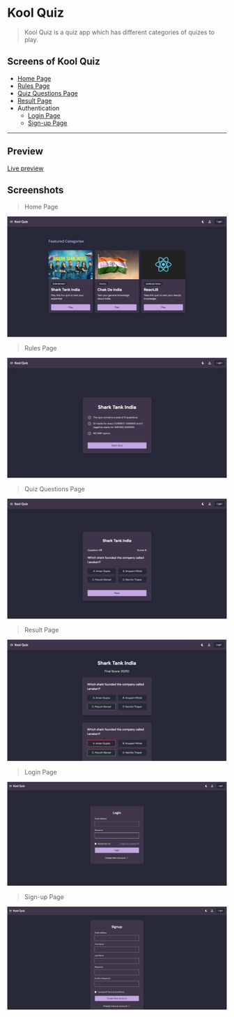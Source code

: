 # Kool Quiz

> Kool Quiz is a quiz app which has different categories of quizes to play.

## Screens of Kool Quiz

- [Home Page](https://koolquiz.netlify.app/)
- [Rules Page](https://koolquiz.netlify.app/pages/rules/rules.html)
- [Quiz Questions Page](https://koolquiz.netlify.app/pages/questions/questions.html)
- [Result Page](https://koolquiz.netlify.app/pages/result/result.html)
- Authentication
  - [Login Page](https://koolquiz.netlify.app/pages/login/login.html)
  - [Sign-up Page](https://koolquiz.netlify.app/pages/signup/signup.html)

---

## Preview

[Live preview](https://koolquiz.netlify.app/)

## Screenshots

> Home Page

![Home Page](./assets/quiz-app-home.png)

> Rules Page

![Rules Page](./assets/rules-page.png)

> Quiz Questions Page

![Quiz Questions Page](./assets/questions-page.png)

> Result Page

![Result Page](./assets/result-page.png)

> Login Page

![Login Page](./assets/quiz-login-page.png)

> Sign-up Page

![Sign-up Page](./assets/quiz-signup-page.png)
